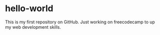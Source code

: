 # hello-world
This is my first repository on GitHub.  Just working on freecodecamp to up my web development skills.
